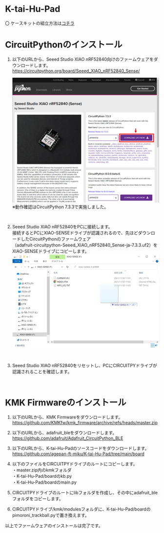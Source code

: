 # K-tai-Hu-Pad

〇 ケースキットの組立方法は[コチラ](/BuildGuide_CaseKit.md)

# CircuitPythonのインストール

1. 以下のURLから、Seeed Studio XIAO nRF52840向けのファームウェアをダウンロードします。<br>
    https://circuitpython.org/board/Seeed_XIAO_nRF52840_Sense/

    <img src="img/img01_1.png" width="500px" /> <br>
	※動作確認はCircuitPython 7.3.3で実施しました。<br>
 <br>

2. Seeed Studio XIAO nRF52840をPCに接続します。<br>
接続するとPCにXIAO-SENSEドライブが認識されるので、先ほどダウンロードしたCircuitPythonのファームウェア<br>
（adafruit-circuitpython-Seeed_XIAO_nRF52840_Sense-ja-7.3.3.uf2）をXIAO-SENSEドライブにコピーします。<br>
    <img src="img/img02.png" width="500px" /> <br>
<br>

3. Seeed Studio XIAO nRF52840をリセットし、PCにCIRCUITPYドライブが認識されることを確認します。<br>
 <br>

# KMK Firmwareのインストール

1. 以下のURLから、KMK Firmwareをダウンロードします。<br>
https://github.com/KMKfw/kmk_firmware/archive/refs/heads/master.zip

2. 以下のURLから、adafruit_bleをダウンロードします。<br>
https://github.com/adafruit/Adafruit_CircuitPython_BLE

3. 以下のURLから、K-tai-Hu-Padのソースコードをダウンロードします。<br>
https://github.com/agepan-ft-miku/K-tai-Hu-Pad/tree/main/board


4. 以下のファイルをCIRCUITPYドライブのルートにコピーします。<br>
・master.zip内のkmkフォルダ<br>
・K-tai-Hu-Pad/boardのkb.py<br>
・K-tai-Hu-Pad/boardのmain.py<br>

5. CIRCUITPYドライブのルートにlibフォルダを作成し、その中にadafruit_bleフォルダをコピーします。<br>

6. CIRCUITPYドライブ/kmk/modulesフォルダに、K-tai-Hu-Pad/boardのpimoroni_trackball.pyで置き換えます。 <br>

以上でファームウェアのインストールは完了です。<br>
<br>

